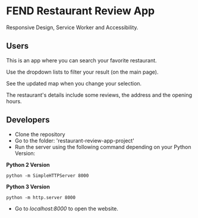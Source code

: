 # FEND Restaurant Review App

Responsive Design, Service Worker and Accessibility.

## Users

This is an app where you can search your favorite restaurant.

Use the dropdown lists to filter your result (on the main page).

See the updated map when you change your selection.

The restaurant's details include some reviews, the address and the opening hours.

## Developers

- Clone the repository
- Go to the folder: 'restaurant-review-app-project'
- Run the server using the following command depending on your Python Version:

**Python 2 Version**

`python -m SimpleHTTPServer 8000`


**Python 3 Version**

`python -m http.server 8000`


- Go to _localhost:8000_ to open the website.